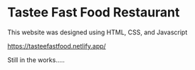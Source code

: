 # Tastee Fast Food Restaurant
This website was designed using HTML, CSS, and Javascript

https://tasteefastfood.netlify.app/

Still in the works.....